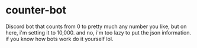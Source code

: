 # counter-bot
Discord bot that counts from 0 to pretty much any number you like, but on here, i'm setting it to 10,000. and no, i'm too lazy to put the json information. if you know how bots work do it yourself lol.

